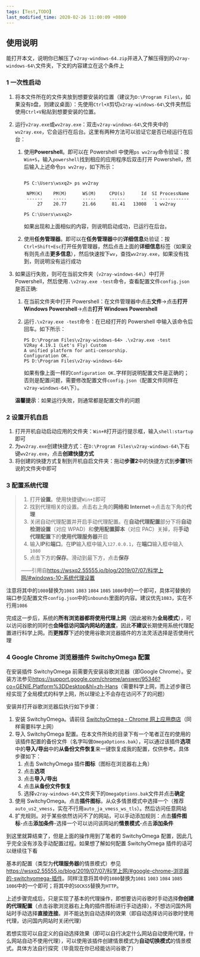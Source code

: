 ```yaml
---
tags: [Test,TODO]
last_modified_time: 2020-02-26 11:00:09 +0800
---
```


## 使用说明
能打开本文，说明你已解压了`v2ray-windows-64.zip`并进入了解压得到的`v2ray-windows-64\`文件夹，下文的内容建立在这个条件上

### 1 一次性启动
1.  将本文件所在的文件夹放到想要安装的位置（建议为`D:\Program Files\`，如果没有`D`盘，则建议桌面）：先使用`Ctrl+X`剪切`v2ray-windows-64\`文件夹然后使用`Ctrl+V`粘贴到想要安装的位置。
2.  运行`v2ray.exe`或`wv2ray.exe`：双击`v2ray-windows-64\`文件夹中的`wv2ray.exe`，它会运行在后台。这里有两种方法可以验证它是否已经运行在后台：
    1.  使用**Powershell**。即可以在 Powershell 中使用`ps wv2ray`命令验证：按`Win+S`，输入`powershell`找到相应的应用程序后双击打开 Powershell，然后输入上述命令`ps wv2ray`，如下所示：
        ```

        PS C:\Users\wsxq2> ps wv2ray

         NPM(K)    PM(M)      WS(M)     CPU(s)      Id  SI ProcessName
         ------    -----      -----     ------      --  -- -----------
             27    20.77      21.66      81.41   13008   1 wv2ray
 
        PS C:\Users\wsxq2>
        ```

        如果出现和上面相似的内容，则说明启动成功，已运行在后台。

    2.  使用**任务管理器**。即可以在**任务管理器**中的**详细信息**处验证：按`Ctrl+Shift+Esc`打开任务管理器，然后点击上面的**详细信息**标签（如果没有则先点击**更多信息**），然后快速按下`wv`，查找`wv2ray.exe`，如果没有找到，则说明没有运行成功
3.  如果运行失败，则可在当前文件夹（`v2ray-windows-64\`）中打开 Powershell，然后使用`.\v2ray.exe -test`命令，查看配置文件`config.json`是否正确:
    1.  在当前文件夹中打开 Powershell：在文件管理器中点击**文件**->点击**打开 Windows Powershell**->点击**打开 Windows Powershell**
    2.  运行`.\v2ray.exe -test`命令：在已经打开的 Powershell 中输入该命令后回车。如下所示：

        ```
        PS D:\Program Files\v2ray-windows-64> .\v2ray.exe -test
        V2Ray 4.19.1 (Let's Fly) Custom
        A unified platform for anti-censorship.
        Configuration OK.
        PS D:\Program Files\v2ray-windows-64>
        ```

        如果有像上面一样的`Configuration OK.`字样则说明配置文件是正确的；否则是配置问题，需要修改配置文件`config.json`（配置文件同样在`v2ray-windows-64\`下）。

    **温馨提示**：如果运行失败，则通常都是配置文件的问题

### 2 设置开机自启
1. 打开开机自动启动应用的文件夹：`Win+R`打开运行提示框，输入`shell:startup`即可
2. 为`wv2ray.exe`创建快捷方式：在`D:\Program Files\v2ray-windows-64\`下右键`wv2ray.exe`，点击**创建快捷方式**
3. 将创建的快捷方式复制到开机自启文件夹：拖动**步骤2**中的快捷方式到**步骤1**所说的文件夹中即可

### 3 配置系统代理
> 1. 打开**设置**。使用快捷键`Win+I`即可
> 2. 找到代理相关的设置。点击右上角的**网络和 Internet**->点击左下角的**代理**
> 3. 关闭自动代理配置并开启手动代理配置。在**自动代理配置**部分下将**自动检测设置**（对应 WPAD）和**使用配置脚本**（对应 PAC）关掉，将**手动代理配置**下的**使用代理服务器**开启
> 4. 输入**IP**和**端口**。在**IP**输入框中输入`127.0.0.1`，在**端口**输入框中输入`1080`
> 5. 点击下方的**保存**。滑动到最下方，点击**保存**
> 
> ——引用自<https://wsxq2.55555.io/blog/2019/07/07/科学上网/#windows-10-系统代理设置>

注意将其中的`1080`替换为`1081` `1083` `1084` `1085` `1086`中的一个即可，具体可替换的端口参见配置文件`config.json`中的`inbounds`里面的内容。建议优先`1083`，实在不行用`1086`

完成这一步后，系统的**所有浏览器都将使用代理上网**（因此被称为**全局模式**），可以访问谷歌的同时也**会降低访问国内网站的速度**，因此**不建议**长期使用系统代理配置进行科学上网。而**更推荐**下述的使用谷歌浏览器插件的方法灵活选择是否使用代理

### 4 Google Chrome 浏览器插件 SwitchyOmega 配置
在安装插件 SwitchyOmega 前需要先安装谷歌浏览器（即Google Chrome）。安装方法参见<https://support.google.com/chrome/answer/95346?co=GENIE.Platform%3DDesktop&hl=zh-Hans>（需要科学上网，而上述步骤已经实现了全局模式的科学上网，所以理论上不会存在访问不了的问题）

安装并打开谷歌浏览器后执行如下步骤：
1.  安装 SwitchyOmega。请前往 [SwitchyOmega - Chrome 网上应用商店](https://chrome.google.com/webstore/detail/proxy-switchyomega/padekgcemlokbadohgkifijomclgjgif?hl=zh-CN)（同样需要科学上网）
2.  导入 SwitchyOmega 配置。在本文件所处的目录下有一个笔者正在的使用的该插件配置的备份文件（名字叫做`OmegaOptions.bak`），可以通过该插件**选项**中的**导入/导出**中的**从备份文件恢复**来一键恢复成我的配置，仅供参考。具体步骤如下：
    1.  点击 SwitchyOmega 插件**图标**（图标在浏览器右上角）
    2.  点击**选项**
    3.  点击**导入/导出**
    4.  点击**从备份文件恢复**
    5.  选择`v2ray-windows-64\`文件夹下的`OmegaOptions.bak`文件并点击**确定**
3.  使用 SwitchyOmega。点击**插件图标**，从众多情景模式中选择一个（推荐`auto_us2_vmess`，实在不行用`auto_ja_vmess_ws_tls`）。然后访问任意网站
4.  扩充规则。对于某些依然访问不了的网站，可以手动添加规则：点击**插件图标**-点击**添加条件**-选择一个可以访问该网站的**情景模式**-点击**添加条件**

到这里就算结束了，但是上面的操作用到了笔者的 SwitchyOmega 配置，因此几乎完全没有涉及手动配置过程。如果想了解如何配置 SwitchyOmega 插件的话可以继续往下看

基本的配置（类型为**代理服务器**的情景模式）参见<https://wsxq2.55555.io/blog/2019/07/07/科学上网/#google-chrome-浏览器的-switchyomega-插件>。同样注意将其中的`1080`替换为`1081` `1083` `1084` `1085` `1086`中的一个即可；将其中的`SOCKS5`替换为`HTTP`。

上述步骤完成后，只是实现了基本的代理操作，即想要访问谷歌时手动选择**你创建的代理配置**（点击谷歌浏览器右上角的插件图标进行手动选择），不想访问国外网站时手动选择**直接连接**。并不能达到自动选择的效果（即自动选择访问谷歌时使用代理，访问国内网站时关闭代理）

若想实现可以自定义的自动选择效果（即可以自行决定什么网站自动使用代理，什么网站自动不使用代理），可以使用该插件创建情景模式为**自动切换模式**的情景模式。具体方法自行探究（毕竟现在你已经能访问谷歌了）
